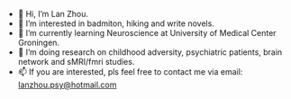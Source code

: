 - 👋 Hi, I’m Lan Zhou.
- 👀 I’m interested in badmiton, hiking and write novels.
- 🌱 I’m currently learning Neuroscience at University of Medical Center Groningen.
- 💞️ I’m doing research on childhood adversity, psychiatric patients, brain network and sMRI/fmri studies.
- 📫 If you are interested, pls feel free to contact me via email: lanzhou.psy@hotmail.com

<!---
lanzhou-psy/lanzhou-psy is a ✨ special ✨ repository because its `README.md` (this file) appears on your GitHub profile.
You can click the Preview link to take a look at your changes.
--->

